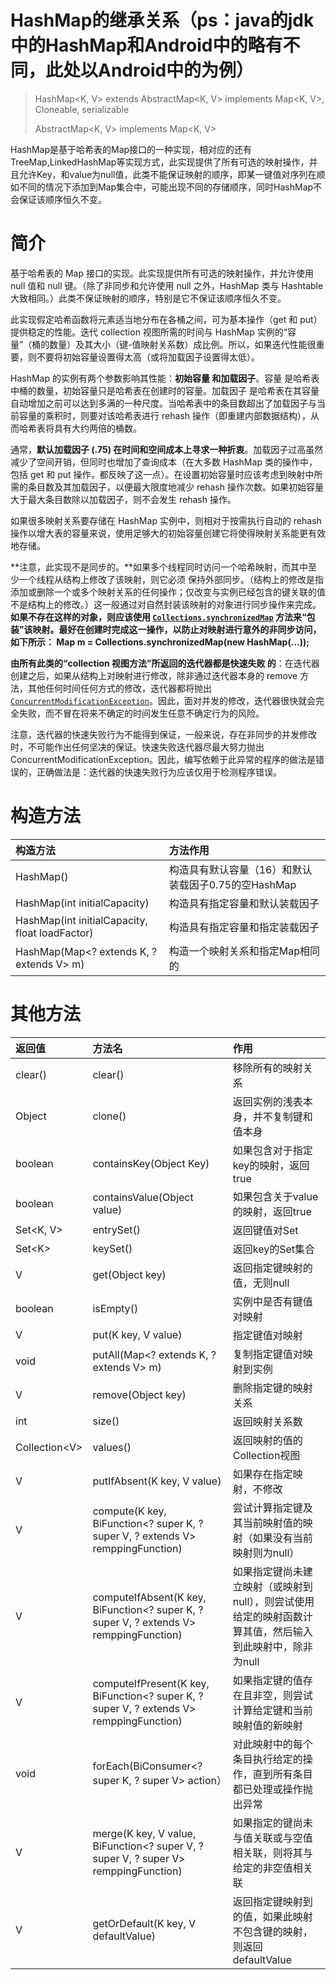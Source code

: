# HashMap的继承关系（ps：java的jdk中的HashMap和Android中的略有不同，此处以Android中的为例）

> HashMap&lt;K, V&gt; extends AbstractMap&lt;K, V&gt; implements Map&lt;K, V&gt;, Cloneable, serializable
>
> AbstractMap&lt;K, V&gt; implements Map&lt;K, V&gt;

HashMap是基于哈希表的Map接口的一种实现，相对应的还有TreeMap,LinkedHashMap等实现方式，此实现提供了所有可选的映射操作，并且允许Key，和value为null值，此类不能保证映射的顺序，即某一键值对序列在顺如不同的情况下添加到Map集合中，可能出现不同的存储顺序，同时HashMap不会保证该顺序恒久不变。

# 简介

基于哈希表的 Map 接口的实现。此实现提供所有可选的映射操作，并允许使用 null 值和 null 键。（除了非同步和允许使用 null 之外，HashMap 类与 Hashtable 大致相同。）此类不保证映射的顺序，特别是它不保证该顺序恒久不变。

此实现假定哈希函数将元素适当地分布在各桶之间，可为基本操作（get 和 put）提供稳定的性能。迭代 collection 视图所需的时间与 HashMap 实例的“容量”（桶的数量）及其大小（键-值映射关系数）成比例。所以，如果迭代性能很重要，则不要将初始容量设置得太高（或将加载因子设置得太低）。

HashMap 的实例有两个参数影响其性能：**初始容量 和加载因子**。容量 是哈希表中桶的数量，初始容量只是哈希表在创建时的容量。加载因子 是哈希表在其容量自动增加之前可以达到多满的一种尺度。当哈希表中的条目数超出了加载因子与当前容量的乘积时，则要对该哈希表进行 rehash 操作（即重建内部数据结构），从而哈希表将具有大约两倍的桶数。

通常，**默认加载因子 \(.75\) 在时间和空间成本上寻求一种折衷**。加载因子过高虽然减少了空间开销，但同时也增加了查询成本（在大多数 HashMap 类的操作中，包括 get 和 put 操作，都反映了这一点）。在设置初始容量时应该考虑到映射中所需的条目数及其加载因子，以便最大限度地减少 rehash 操作次数。如果初始容量大于最大条目数除以加载因子，则不会发生 rehash 操作。

如果很多映射关系要存储在 HashMap 实例中，则相对于按需执行自动的 rehash 操作以增大表的容量来说，使用足够大的初始容量创建它将使得映射关系能更有效地存储。

**注意，此实现不是同步的。**如果多个线程同时访问一个哈希映射，而其中至少一个线程从结构上修改了该映射，则它必须 保持外部同步。（结构上的修改是指添加或删除一个或多个映射关系的任何操作；仅改变与实例已经包含的键关联的值不是结构上的修改。）这一般通过对自然封装该映射的对象进行同步操作来完成。**如果不存在这样的对象，则应该使用 **[**`Collections.synchronizedMap`**](../../java/util/Collections.html#synchronizedMap%28java.util.Map%29)** 方法来“包装”该映射。最好在创建时完成这一操作，以防止对映射进行意外的非同步访问，如下所示：   Map m = Collections.synchronizedMap\(new HashMap\(...\)\);**

**由所有此类的“collection 视图方法”所返回的迭代器都是快速失败 的**：在迭代器创建之后，如果从结构上对映射进行修改，除非通过迭代器本身的 remove 方法，其他任何时间任何方式的修改，迭代器都将抛出 [`ConcurrentModificationException`](../../java/util/ConcurrentModificationException.html)。因此，面对并发的修改，迭代器很快就会完全失败，而不冒在将来不确定的时间发生任意不确定行为的风险。

注意，迭代器的快速失败行为不能得到保证，一般来说，存在非同步的并发修改时，不可能作出任何坚决的保证。快速失败迭代器尽最大努力抛出 ConcurrentModificationException。因此，编写依赖于此异常的程序的做法是错误的，正确做法是：迭代器的快速失败行为应该仅用于检测程序错误。

# 构造方法

| 构造方法 | 方法作用 |
| :--- | :--- |
| HashMap\(\) | 构造具有默认容量（16）和默认装载因子0.75的空HashMap |
| HashMap\(int initialCapacity\) | 构造具有指定容量和默认装载因子 |
| HashMap\(int initialCapacity, float loadFactor\) | 构造具有指定容量和指定装载因子 |
| HashMap\(Map&lt;? extends K, ? extends V&gt; m\) | 构造一个映射关系和指定Map相同的 |

# 其他方法

| 返回值 | 方法名 | 作用 |
| :--- | :--- | :--- |
| clear\(\) | clear\(\) | 移除所有的映射关系 |
| Object | clone\(\) | 返回实例的浅表本身，并不复制键和值本身 |
| boolean | containsKey\(Object Key\) | 如果包含对于指定key的映射，返回true |
| boolean | containsValue\(Object value\) | 如果包含关于value的映射，返回true |
| Set&lt;K, V&gt; | entrySet\(\) | 返回键值对Set |
| Set&lt;K&gt; | keySet\(\) | 返回key的Set集合 |
| V | get\(Object key\) | 返回指定键映射的值，无则null |
| boolean | isEmpty\(\) | 实例中是否有键值对映射 |
| V | put\(K key, V value\) | 指定键值对映射 |
| void | putAll\(Map&lt;? extends K, ? extends V&gt; m\) | 复制指定键值对映射到实例 |
| V | remove\(Object key\) | 删除指定键的映射关系 |
| int | size\(\) | 返回映射关系数 |
| Collection&lt;V&gt; | values\(\) | 返回映射的值的Collection视图 |
| V | putIfAbsent\(K key, V value\) | 如果存在指定映射，不修改 |
| V | compute\(K key, BiFunction&lt;? super K, ? super V, ? extends V&gt; remppingFunction\) | 尝试计算指定键及其当前映射值的映射（如果没有当前映射则为null） |
| V | computeIfAbsent\(K key, BiFunction&lt;? super K, ? super V, ? extends V&gt; remppingFunction\) | 如果指定键尚未建立映射（或映射到null），则尝试使用给定的映射函数计算其值，然后输入到此映射中，除非为null |
| V | computeIfPresent\(K key, BiFunction&lt;? super K, ? super V, ? extends V&gt; remppingFunction\) | 如果指定键的值存在且非空，则尝试计算给定键和当前映射值的新映射 |
| void | forEach\(BiConsumer&lt;? super K, ? super V&gt; action） | 对此映射中的每个条目执行给定的操作，直到所有条目都已处理或操作抛出异常 |
| V | merge\(K key, V value, BiFunction&lt;? super V, ? super V, ? super V&gt; remppingFunction\) | 如果指定的键尚未与值关联或与空值相关联，则将其与给定的非空值相关联 |
| V | getOrDefault\(K key, V defaultValue\) | 返回指定键映射到的值，如果此映射不包含键的映射，则返回defaultValue |



